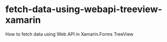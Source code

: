 # fetch-data-using-webapi-treeview-xamarin
How to fetch data using Web API in Xamarin.Forms TreeView
